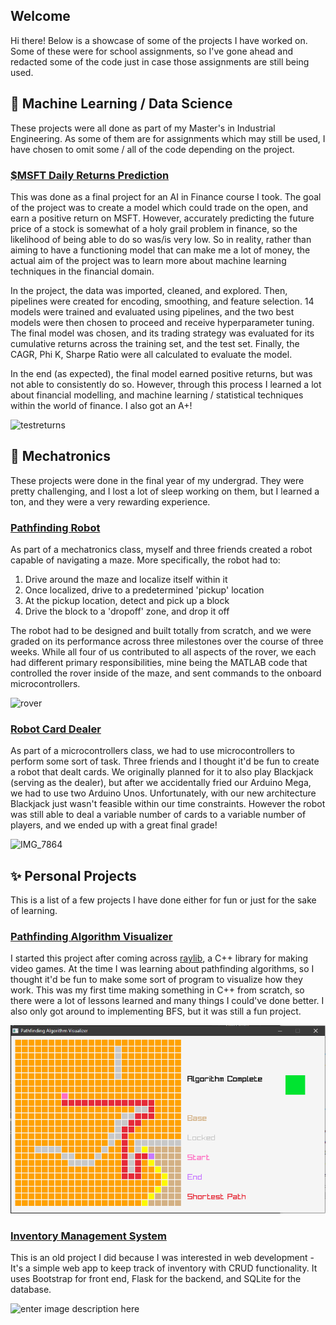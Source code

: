 ## Welcome
Hi there! Below is a showcase of some of the projects I have worked on. Some of these were for school assignments, so I've gone ahead and redacted some of the code just in case those assignments are still being used.


## 🧪 Machine Learning / Data Science
These projects were all done as part of my Master's in Industrial Engineering. As some of them are for assignments which may still be used, I have chosen to omit some / all of the code depending on the project.

### [$MSFT Daily Returns Prediction](https://github.com/WFERRIE/MSFT-Final-Project)
This was done as a final project for an AI in Finance course I took. The goal of the project was to create a model which could trade on the open, and earn a positive return on MSFT. However, accurately predicting the future price of a stock is somewhat of a holy grail problem in finance, so the likelihood of being able to do so was/is very low. So in reality, rather than aiming to have a functioning model that can make me a lot of money, the actual aim of the project was to learn more about machine learning techniques in the financial domain.

In the project, the data was imported, cleaned, and explored. Then, pipelines were created for encoding, smoothing, and feature selection. 14 models were trained and evaluated using pipelines, and the two best models were then chosen to proceed and receive hyperparameter tuning. The final model was chosen, and its trading strategy was evaluated for its cumulative returns across the training set, and the test set. Finally, the CAGR, Phi K, Sharpe Ratio were all calculated to evaluate the model. 

In the end (as expected), the final model earned positive returns, but was not able to consistently do so. However, through this process I learned a lot about financial modelling, and machine learning / statistical techniques within the world of finance. I also got an A+!

![testreturns](https://user-images.githubusercontent.com/58156317/273281119-8b3a061e-ec7f-4ccd-a9ee-a395ad065d0a.png)

## 🤖 Mechatronics
These projects were done in the final year of my undergrad. They were pretty challenging, and I lost a lot of sleep working on them, but I learned a ton, and they were a very rewarding experience. 

### [Pathfinding Robot](https://github.com/WFERRIE/MazeRover)
As part of a mechatronics class, myself and three friends created a robot capable of navigating a maze. More specifically, the robot had to:

 1. Drive around the maze and localize itself within it
 2. Once localized, drive to a predetermined 'pickup' location
 3. At the pickup location, detect and pick up a block
 4. Drive the block to a 'dropoff' zone, and drop it off

The robot had to be designed and built totally from scratch, and we were graded on its performance across three milestones over the course of three weeks. While all four of us contributed to all aspects of the rover, we each had different primary responsibilities, mine being the MATLAB code that controlled the rover inside of the maze, and sent commands to the onboard microcontrollers.

![rover](https://github.com/WFERRIE/Portfolio/assets/58156317/69687f53-7848-4469-bdcc-e153515fb0f5)



### [Robot Card Dealer](https://github.com/WFERRIE/RobotCardDealer)
As part of a microcontrollers class, we had to use microcontrollers to perform some sort of task. Three friends and I thought it'd be fun to create a robot that dealt cards. We originally planned for it to also play Blackjack (serving as the dealer), but after we accidentally fried our Arduino Mega, we had to use two Arduino Unos. Unfortunately, with our new architecture Blackjack just wasn't feasible within our time constraints. However the robot was still able to deal a variable number of cards to a variable number of players, and we ended up with a great final grade!

![IMG_7864](https://github.com/WFERRIE/Portfolio/assets/58156317/4494d772-13b0-4a41-b440-4452064500e0)


## ✨ Personal Projects
This is a list of a few projects I have done either for fun or just for the sake of learning.
### [Pathfinding Algorithm Visualizer](https://github.com/WFERRIE/PathfindingAlgorithmVisualizer)
I started this project after coming across [raylib](https://www.raylib.com/), a C++ library for making video games. At the time I was learning about pathfinding algorithms, so I thought it'd be fun to make some sort of program to visualize how they work. This was my first time making something in C++ from scratch, so there were a lot of lessons learned and many things I could've done better. I also only got around to implementing BFS, but it was still a fun project.

![enter image description here](https://github.com/WFERRIE/PathfindingAlgorithmVisualizer/blob/main/output.PNG?raw=true)


### [Inventory Management System](https://github.com/WFERRIE/InventoryManagementSystem)
This is an old project I did because I was interested in web development - It's a simple web app to keep track of inventory with CRUD functionality. It uses Bootstrap for front end, Flask for the backend, and SQLite for the database. 

![enter image description here](https://user-images.githubusercontent.com/58156317/271704344-c61f59ff-0714-467d-bd60-ed1e33eb6d34.png)



